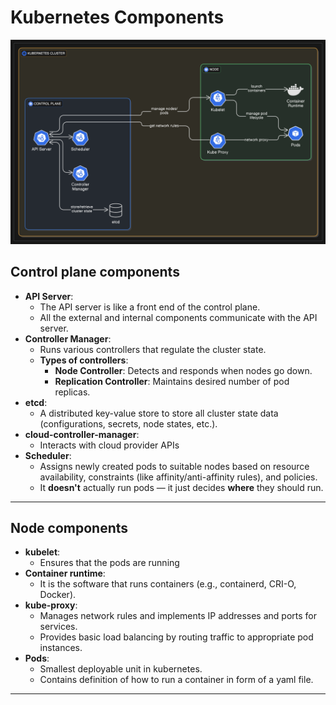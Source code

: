 #  Kubernetes Components

![Architecture](images/Kubernetes-architecture.png)
## Control plane components

- **API Server**: 
	- The API server is like a front end of the control plane. 
	- All the external and internal components communicate with the API server.
- **Controller Manager**:
	- Runs various controllers that regulate the cluster state.
	- **Types of controllers**:
	    - **Node Controller**: Detects and responds when nodes go down.
	    - **Replication Controller**: Maintains desired number of pod replicas.
- **etcd**:
	- A distributed key-value store to store all cluster state data (configurations, secrets, node states, etc.).
- **cloud-controller-manager**:
	- Interacts with cloud provider APIs
- **Scheduler**:
	- Assigns newly created pods to suitable nodes based on resource availability, constraints (like affinity/anti-affinity rules), and policies.
	- It **doesn't** actually run pods — it just decides **where** they should run.

---
## Node components

- **kubelet**:
	- Ensures that the pods are running
- **Container runtime**:
	- It is the software that runs containers (e.g., containerd, CRI-O, Docker).
- **kube-proxy**:
	- Manages network rules and implements IP addresses and ports for services.
	- Provides basic load balancing by routing traffic to appropriate pod instances.
- **Pods**:
	- Smallest deployable unit in kubernetes.
	- Contains definition of how to run a container in form of a yaml file.
        

---